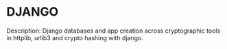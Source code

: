 # DJANGO
Description:
Django databases and app creation across cryptographic
tools in httplib, urlib3 and crypto hashing with django.
